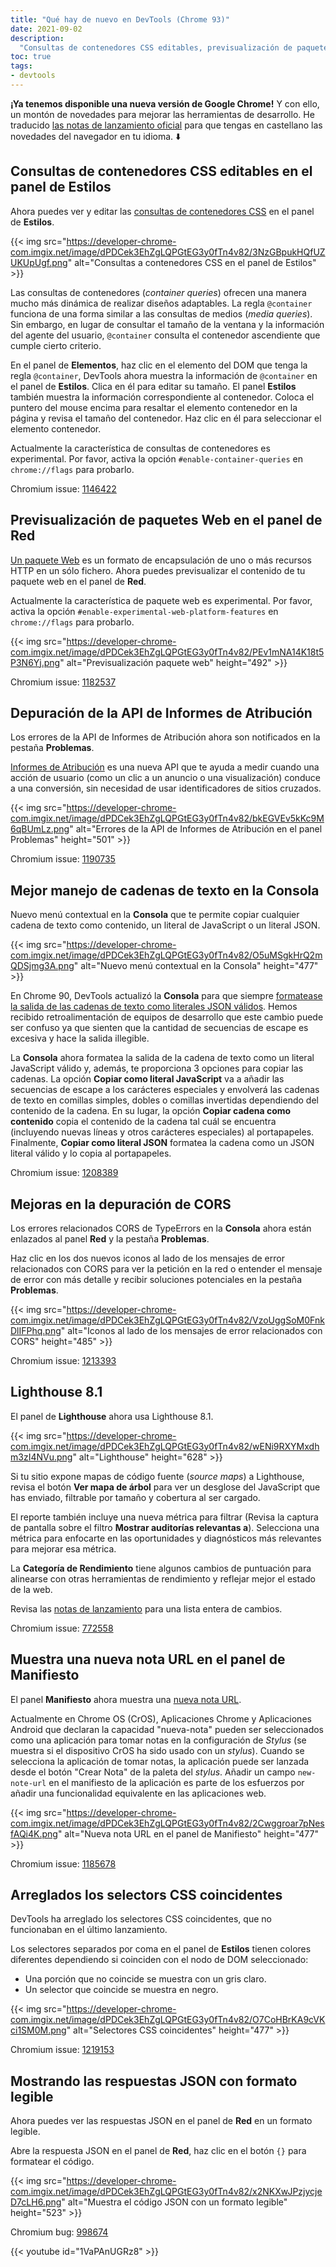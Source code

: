 ```yaml
---
title: "Qué hay de nuevo en DevTools (Chrome 93)"
date: 2021-09-02
description:
  "Consultas de contenedores CSS editables, previsualización de paquetes web, mejor manejo de cadenas de texto en la Consola y más."
toc: true
tags:
- devtools
---
```


**¡Ya tenemos disponible una nueva versión de Google Chrome!** Y con ello, un montón de novedades para mejorar las herramientas de desarrollo. He traducido [las notas de lanzamiento oficial](https://developer.chrome.com/blog/new-in-devtools-93/) para que tengas en castellano las novedades del navegador en tu idioma. ⬇️

## Consultas de contenedores CSS editables en el panel de Estilos

Ahora puedes ver y editar las [consultas de contenedores CSS](https://web.dev/new-responsive/#responsive-to-the-container) en el panel de **Estilos**.

{{< img src="https://developer-chrome-com.imgix.net/image/dPDCek3EhZgLQPGtEG3y0fTn4v82/3NzGBpukHQfUZUKUpUgf.png" alt="Consultas a contenedores CSS en el panel de Estilos" >}}

Las consultas de contenedores (*container queries*) ofrecen una manera mucho más dinámica de realizar diseños adaptables. La regla `@container` funciona de una forma similar a las consultas de medios (*media queries*). Sin embargo, en lugar de consultar el tamaño de la ventana y la información del agente del usuario, `@container` consulta el contenedor ascendiente que cumple cierto criterio.

En el panel de **Elementos**, haz clic en el elemento del DOM que tenga la regla `@container`, DevTools ahora muestra la información de `@container` en el panel de **Estilos**. Clica en él para editar su tamaño. El panel **Estilos** también muestra la información correspondiente al contenedor. Coloca el puntero del mouse encima para resaltar el elemento contenedor en la página y revisa el tamaño del contenedor. Haz clic en él para seleccionar el elemento contenedor.

Actualmente la característica de consultas de contenedores es experimental. Por favor, activa la opción `#enable-container-queries` en `chrome://flags` para probarlo.



Chromium issue: [1146422](https://crbug.com/1146422)

## Previsualización de paquetes Web en el panel de Red

[Un paquete Web](https://web.dev/web-bundles/) es un formato de encapsulación de uno o más recursos HTTP en un sólo fichero. Ahora puedes previsualizar el contenido de tu paquete web en el panel de **Red**.

Actualmente la característica de paquete web es experimental. Por favor, activa la opción `#enable-experimental-web-platform-features` en `chrome://flags` para probarlo.

{{< img src="https://developer-chrome-com.imgix.net/image/dPDCek3EhZgLQPGtEG3y0fTn4v82/PEv1mNA14K18t5P3N6Yj.png" alt="Previsualización paquete web" height="492" >}}

Chromium issue: [1182537](https://crbug.com/1182537)


## Depuración de la API de Informes de Atribución

Los errores de la API de Informes de Atribución ahora son notificados en la pestaña **Problemas**.

[Informes de Atribución](https://developer.chrome.com/docs/privacy-sandbox/attribution-reporting/) es una nueva API que te ayuda a medir cuando una acción de usuario (como un clic a un anuncio o una visualización) conduce a una conversión, sin necesidad de usar identificadores de sitios cruzados.

{{< img src="https://developer-chrome-com.imgix.net/image/dPDCek3EhZgLQPGtEG3y0fTn4v82/bkEGVEv5kKc9M6qBUmLz.png" alt="Errores de la API de Informes de Atribución en el panel Problemas" height="501" >}}

Chromium issue: [1190735](https://crbug.com/1190735)


## Mejor manejo de cadenas de texto en la Consola

Nuevo menú contextual en la **Consola** que te permite copiar cualquier cadena de texto como contenido, un literal de JavaScript o un literal JSON.

{{< img src="https://developer-chrome-com.imgix.net/image/dPDCek3EhZgLQPGtEG3y0fTn4v82/O5uMSgkHrQ2mQDSjmg3A.png" alt="Nuevo menú contextual en la Consola" height="477" >}}

En Chrome 90, DevTools actualizó la **Consola** para que siempre [formatease la salida de las cadenas de texto como literales JSON válidos](/blog/new-in-devtools-90/#double-quotes). Hemos recibido retroalimentación de equipos de desarrollo que este cambio puede ser confuso ya que sienten que la cantidad de secuencias de escape es excesiva y hace la salida illegible.

La **Consola** ahora formatea la salida de la cadena de texto como un literal JavaScript válido y, además, te proporciona 3 opciones para copiar las cadenas. La opción **Copiar como literal JavaScript** va a añadir las secuencias de escape a los carácteres especiales y envolverá las cadenas de texto en comillas simples, dobles o comillas invertidas dependiendo del contenido de la cadena. En su lugar, la opción **Copiar cadena como contenido** copia el contenido de la cadena tal cuál se encuentra (incluyendo nuevas líneas y otros carácteres especiales) al portapapeles. Finalmente, **Copiar como literal JSON** formatea la cadena como un JSON literal válido y lo copia al portapapeles.

Chromium issue: [1208389](https://crbug.com/1208389)


## Mejoras en la depuración de CORS

Los errores relacionados CORS de TypeErrors en la **Consola** ahora están enlazados al panel **Red** y la pestaña **Problemas**.

Haz clic en los dos nuevos iconos al lado de los mensajes de error relacionados con CORS para ver la petición en la red o entender el mensaje de error con más detalle y recibir soluciones potenciales en la pestaña **Problemas**.

{{< img src="https://developer-chrome-com.imgix.net/image/dPDCek3EhZgLQPGtEG3y0fTn4v82/VzoUggSoM0FnkDlIFPhq.png" alt="Iconos al lado de los mensajes de error relacionados con CORS" height="485" >}}

Chromium issue: [1213393](https://crbug.com/1213393)


## Lighthouse 8.1

El panel de **Lighthouse** ahora usa Lighthouse 8.1.

{{< img src="https://developer-chrome-com.imgix.net/image/dPDCek3EhZgLQPGtEG3y0fTn4v82/wENi9RXYMxdhm3zI4NVu.png" alt="Lighthouse" height="628" >}}

Si tu sitio expone mapas de código fuente (*source maps*) a Lighthouse, revisa el botón **Ver mapa de árbol** para ver un desglose del JavaScript que has enviado, filtrable por tamaño y cobertura al ser cargado.

El reporte también incluye una nueva métrica para filtrar (Revisa la captura de pantalla sobre el filtro **Mostrar auditorías relevantas a**). Selecciona una métrica para enfocarte en las oportunidades y diagnósticos más relevantes para mejorar esa métrica.

La **Categoría de Rendimiento** tiene algunos cambios de puntuación para alinearse con otras herramientas de rendimiento y reflejar mejor el estado de la web.

Revisa las [notas de lanzamiento](https://github.com/GoogleChrome/lighthouse/releases) para una lista entera de cambios.

Chromium issue: [772558](https://crbug.com/772558)


## Muestra una nueva nota URL en el panel de Manifiesto

El panel **Manifiesto** ahora muestra una [nueva nota URL](https://wicg.github.io/manifest-incubations/index.html#dfn-note_taking).

Actualmente en Chrome OS (CrOS), Aplicaciones Chrome y Aplicaciones Android que declaran la capacidad "nueva-nota" pueden ser seleccionados como una aplicación para tomar notas en la configuración de *Stylus* (se muestra si el dispositivo CrOS ha sido usado con un *stylus*). Cuando se selecciona la aplicación de tomar notas, la aplicación puede ser lanzada desde el botón "Crear Nota" de la paleta del *stylus*. Añadir un campo `new-note-url` en el manifiesto de la aplicación es parte de los esfuerzos por añadir una funcionalidad equivalente en las aplicaciones web.

{{< img src="https://developer-chrome-com.imgix.net/image/dPDCek3EhZgLQPGtEG3y0fTn4v82/2Cwggroar7pNesfAQi4K.png" alt="Nueva nota URL en el panel de Manifiesto" height="477" >}}

Chromium issue: [1185678](https://crbug.com/1185678)


## Arreglados los selectors CSS coincidentes

DevTools ha arreglado los selectores CSS coincidentes, que no funcionaban en el último lanzamiento.

Los selectores separados por coma en el panel de **Estilos** tienen colores diferentes dependiendo si coinciden con el nodo de DOM seleccionado:

- Una porción que no coincide se muestra con un gris claro.
- Un selector que coincide se muestra en negro.

{{< img src="https://developer-chrome-com.imgix.net/image/dPDCek3EhZgLQPGtEG3y0fTn4v82/O7CoHBrKA9cVKci1SM0M.png" alt="Selectores CSS coincidentes" height="477" >}}

Chromium issue: [1219153](https://crbug.com/1219153)


## Mostrando las respuestas JSON con formato legible

Ahora puedes ver las respuestas JSON en el panel de **Red** en un formato legible.

Abre la respuesta JSON en el panel de **Red**, haz clic en el botón `{}` para formatear el código.

{{< img src="https://developer-chrome-com.imgix.net/image/dPDCek3EhZgLQPGtEG3y0fTn4v82/x2NKXwJPzjycjeD7cLH6.png" alt="Muestra el código JSON con un formato legible" height="523" >}}

Chromium bug: [998674](https://crbug.com/998674)

{{< youtube id="1VaPAnUGRz8" >}}
